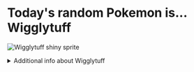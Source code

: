 # Today's random Pokemon is... Wigglytuff

![Wigglytuff shiny sprite](https://raw.githubusercontent.com/PokeAPI/sprites/master/sprites/pokemon/shiny/40.png)

<details>
<summary>Additional info about Wigglytuff</summary>

| srpite type | image |
|------|------|
| back_default | ![Wigglytuff back_default sprite](https://raw.githubusercontent.com/PokeAPI/sprites/master/sprites/pokemon/back/40.png) |
| back_shiny | ![Wigglytuff back_shiny sprite](https://raw.githubusercontent.com/PokeAPI/sprites/master/sprites/pokemon/back/shiny/40.png) |
| front_default | ![Wigglytuff front_default sprite](https://raw.githubusercontent.com/PokeAPI/sprites/master/sprites/pokemon/40.png) | </details>